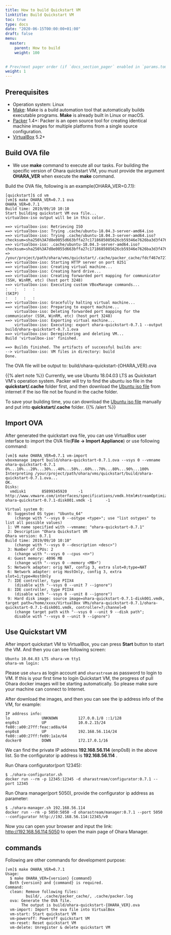 ```yaml
---
title: How to build Quickstart VM
linktitle: Build Quickstart VM
toc: true
type: docs
date: "2020-06-15T00:00:00+01:00"
draft: false
menu:
  master:
    parent: How to build
    weight: 100
    

# Prev/next pager order (if `docs_section_pager` enabled in `params.toml`)
weight: 1
---
```



## Prerequisites

-   Operation system: Linux
-   [Make](https://en.wikipedia.org/wiki/Make_(software)): Make is a
    build automation tool that automatically builds executable programs.
    **Make** is already built in Linux or macOS.
-   [Packer](https://www.packer.io/) 1.4+: Packer is an open source tool
    for creating identical machine images for multiple platforms from a
    single source configuration.
-   [VirtualBox](https://www.virtualbox.org/) 5.2+

## Build OVA file

-   We use **make** command to execute all our tasks. For building the
    specific version of Ohara quickstart VM, you must provide the
    argument **OHARA\_VER** when execute the **make** command.

Build the OVA file, following is an example(OHARA\_VER=0.7.1):

```console
[quickstart]$ cd vm
[vm]$ make OHARA_VER=0.7.1 ova
OHARA_VER=0.7.1
Build time: 2019/09/10 10:10
Start building quickstart VM ova file...
virtualbox-iso output will be in this color.

==> virtualbox-iso: Retrieving ISO
==> virtualbox-iso: Trying .cache/ubuntu-18.04.3-server-amd64.iso
==> virtualbox-iso: Trying .cache/ubuntu-18.04.3-server-amd64.iso?checksum=sha256%3A7d8e0055d663bffa27c1718685085626cb59346e7626ba3d3f476322271f573e
==> virtualbox-iso: .cache/ubuntu-18.04.3-server-amd64.iso?checksum=sha256%3A7d8e0055d663bffa27c1718685085626cb59346e7626ba3d3f476322271f573e => /your/project/path/ohara/vms/quickstart/.cache/packer_cache/fdcf467e727a368c2aac26ac2284f0f517dc29fb.iso
==> virtualbox-iso: Starting HTTP server on port 8251
==> virtualbox-iso: Creating virtual machine...
==> virtualbox-iso: Creating hard drive...
==> virtualbox-iso: Creating forwarded port mapping for communicator (SSH, WinRM, etc) (host port 3248)
==> virtualbox-iso: Executing custom VBoxManage commands...
:   :   :   :
(SKIP)
:   :   :   :
==> virtualbox-iso: Gracefully halting virtual machine...
==> virtualbox-iso: Preparing to export machine...
    virtualbox-iso: Deleting forwarded port mapping for the communicator (SSH, WinRM, etc) (host port 3248)
==> virtualbox-iso: Exporting virtual machine...
    virtualbox-iso: Executing: export ohara-quickstart-0.7.1 --output build/ohara-quickstart-0.7.1.ova
==> virtualbox-iso: Deregistering and deleting VM...
Build 'virtualbox-iso' finished.

==> Builds finished. The artifacts of successful builds are:
--> virtualbox-iso: VM files in directory: build
Done.
```

The OVA file will be output to: build/ohara-quickstart-{OHARA\_VER}.ova


{{% alert note %}} 
Currently, we use Ubuntu 18.04.03 LTS as Quickstart VM\'s operation
system. Packer will try to find the ubuntu iso file in the
**quickstart/.cache** folder first, and then download the [Ubuntu iso
file](http://cdimage.ubuntu.com/ubuntu/releases/bionic/release/ubuntu-18.04.3-server-amd64.iso)
from internet if the iso file not be found in the cache folder.

To save your building time, you can download the [Ubuntu iso
file](http://cdimage.ubuntu.com/ubuntu/releases/bionic/release/ubuntu-18.04.3-server-amd64.iso)
manually and put into **quickstart/.cache** folder.
{{% /alert %}}

## Import OVA

After generated the quickstart ova file, you can use VirtualBox user
interface to import the OVA file(**File -\> Import Appliance**) or use
following command:

```console
[vm]$ make OHARA_VER=0.7.1 vm-import
vboxmanage import build/ohara-quickstart-0.7.1.ova --vsys 0 --vmname ohara-quickstart-0.7.1
0%...10%...20%...30%...40%...50%...60%...70%...80%...90%...100%
Interpreting /your/project/path/ohara/vms/quickstart/build/ohara-quickstart-0.7.1.ova...
OK.
Disks:
  vmdisk1       85899345920     -1      http://www.vmware.com/interfaces/specifications/vmdk.html#streamOptimized       ohara-quickstart-0.7.1-disk001.vmdk -1      -1

Virtual system 0:
 0: Suggested OS type: "Ubuntu_64"
    (change with "--vsys 0 --ostype <type>"; use "list ostypes" to list all possible values)
 1: VM name specified with --vmname: "ohara-quickstart-0.7.1"
 2: Description "Ohara Quickstart VM
Ohara version: 0.7.1
Build time: 2019/09/10 10:10"
    (change with "--vsys 0 --description <desc>")
 3: Number of CPUs: 2
    (change with "--vsys 0 --cpus <n>")
 4: Guest memory: 4096 MB
    (change with "--vsys 0 --memory <MB>")
 5: Network adapter: orig NAT, config 3, extra slot=0;type=NAT
 6: Network adapter: orig HostOnly, config 3, extra slot=1;type=HostOnly
 7: IDE controller, type PIIX4
    (disable with "--vsys 0 --unit 7 --ignore")
 8: IDE controller, type PIIX4
    (disable with "--vsys 0 --unit 8 --ignore")
 9: Hard disk image: source image=ohara-quickstart-0.7.1-disk001.vmdk, target path=/home/xxxx/VirtualBox VMs/ohara-quickstart-0.7.1/ohara-quickstart-0.7.1-disk001.vmdk, controller=7;channel=0
    (change target path with "--vsys 0 --unit 9 --disk path";
    disable with "--vsys 0 --unit 9 --ignore")
```

## Use Quickstart VM

After import quickstart VM to VirtualBox, you can press **Start** button
to start the VM. And then you can see following screen:

```console
Ubuntu 10.04.03 LTS ohara-vm tty1
ohara-vm login:
```

Please use `ohara` as login account and `oharastream` as password to
login to VM. If this is your first time to login Quickstart VM, the
progress of pull Ohara docker images will be starting automatically. So
please make sure your machine can connect to Internet.

After download the images, and then you can see the ip address info of
the VM, for example:

```text
IP address info:
lo              UNKNOWN         127.0.0.1/8 ::1/128
enp0s3          UP              10.0.2.15/24 fe80::a00:27ff:feac:ad8a/64
enp0s8          UP              192.168.56.114/24 fe80::a00:27ff:fe09:1a1e/64
docker0         DOWN            172.17.0.1/16
```

We can find the private IP address **192.168.56.114** (enp0s8) in the
above list. So the configurator ip address is **192.168.56.114** .

Run Ohara configurator(port 12345):

```console
$ ./ohara-configurator.sh
docker run --rm -p 12345:12345 -d oharastream/configurator:0.7.1 --port 12345
```

Run Ohara manager(port 5050), provide the configurator ip address as parameter:

```console
$ ./ohara-manager.sh 192.168.56.114
docker run --rm -p 5050:5050 -d oharastream/manager:0.7.1 --port 5050 --configurator http://192.168.56.114:12345/v0
```

Now you can open your browser and input the link:
<http://192.168.56.114:5050> to open the main page of Ohara Manager.

## commands

Following are other commands for development purpose:

```console
[vm]$ make OHARA_VER=0.7.1
Usage:
  $ make OHARA_VER={version} {command}
  Both {version} and {command} is required.
Command:
  clean: Remove following files:
         build/, .cache/packer_cache/, .cache/packer.log
  ova: Generate the OVA file.
       The output is build/ohara-quickstart-{OHARA_VER}.ova
  vm-import: Import the ova file into VirtualBox
  vm-start: Start quickstart VM
  vm-poweroff: Poweroff quickstart VM
  vm-reset: Reset quickstart VM
  vm-delete: Unregister & delete quickstart VM
```
